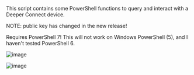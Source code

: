 This script contains some PowerShell functions to query and interact with a Deeper Connect device.

NOTE: public key has changed in the new release!

Requires PowerShell 7! This will not work on Windows PowerShell (5), and I haven't tested PowerShell 6. 

![image](https://github.com/OutOfThisPlanet/Deeper-PowerShell/assets/42836083/2177feaa-d007-4cf5-bca9-f95b7f3e3727)


![image](https://github.com/OutOfThisPlanet/Deeper-PowerShell/assets/42836083/78d5bafa-654e-47c5-a640-7fb8f9e3bced)

